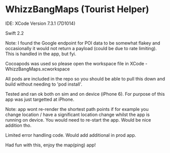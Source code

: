 # WhizzBangMaps (Tourist Helper)

IDE: XCode Version 7.3.1 (7D1014)

Swift 2.2

Note: I found the Google endpoint for POI data to be somewhat flakey and occasionally it would not return a payload (could be due to rate limiting). This is handled in the app, but fyi.

Cocoapods was used so please open the workspace file in XCode - WhizzBangMaps.xcworkspace

All pods are included in the repo so you should be able to pull this down and build without needing to 'pod install'.

Tested and ran ok both on sim and on device (iPhone 6). For purpose of this app was just targetted at iPhone.

Note: app wont re-render the shortest path points if for example you change location / have a significant location change whilst the app is running on device. You would need to re-start the app. Would be nice addition tho.

Limited error handling code. Would add additional in prod app. 

Had fun with this, enjoy the map(ping) app!
